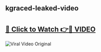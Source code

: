 ## kgraced-leaked-video 

# <h2><a href="http://freeplayer.one?title=kgraced-leaked-video&ref=21J">🔗 Click to Watch 👉🔴 VIDEO</a></h2>

<a href="http://freeplayer.one?title=kgraced-leaked-video&ref=21J" rel="nofollow" data-target="animated-image.originalLink"><img src="https://i.ibb.co.com/xMMVF88/686577567.gif" alt="Viral Video Original" style="max-width: 100%; display: inline-block;" data-target="animated-image.originalImage"></a>

